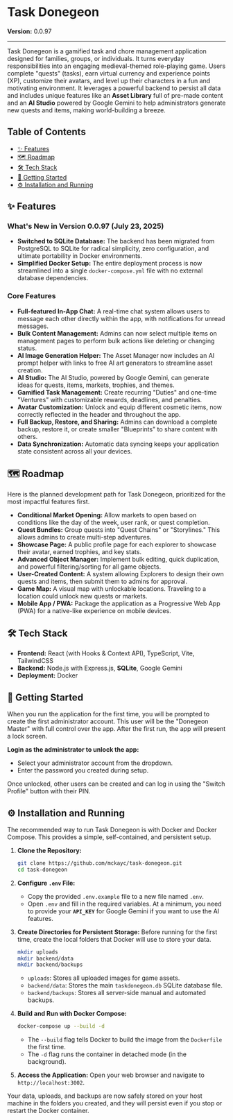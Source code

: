 # Task Donegeon

**Version:** 0.0.97

---

Task Donegeon is a gamified task and chore management application designed for families, groups, or individuals. It turns everyday responsibilities into an engaging medieval-themed role-playing game. Users complete "quests" (tasks), earn virtual currency and experience points (XP), customize their avatars, and level up their characters in a fun and motivating environment. It leverages a powerful backend to persist all data and includes unique features like an **Asset Library** full of pre-made content and an **AI Studio** powered by Google Gemini to help administrators generate new quests and items, making world-building a breeze.

## Table of Contents
- [✨ Features](#-features)
- [🗺️ Roadmap](#️-roadmap)
- [🛠️ Tech Stack](#️-tech-stack)
- [🚀 Getting Started](#-getting-started)
- [⚙️ Installation and Running](#️-installation-and-running)

## ✨ Features

### What's New in Version 0.0.97 (July 23, 2025)
-   **Switched to SQLite Database:** The backend has been migrated from PostgreSQL to SQLite for radical simplicity, zero configuration, and ultimate portability in Docker environments.
-   **Simplified Docker Setup:** The entire deployment process is now streamlined into a single `docker-compose.yml` file with no external database dependencies.

### Core Features
-   **Full-featured In-App Chat:** A real-time chat system allows users to message each other directly within the app, with notifications for unread messages.
-   **Bulk Content Management:** Admins can now select multiple items on management pages to perform bulk actions like deleting or changing status.
-   **AI Image Generation Helper:** The Asset Manager now includes an AI prompt helper with links to free AI art generators to streamline asset creation.
-   **AI Studio:** The AI Studio, powered by Google Gemini, can generate ideas for quests, items, markets, trophies, and themes.
-   **Gamified Task Management:** Create recurring "Duties" and one-time "Ventures" with customizable rewards, deadlines, and penalties.
-   **Avatar Customization:** Unlock and equip different cosmetic items, now correctly reflected in the header and throughout the app.
-   **Full Backup, Restore, and Sharing:** Admins can download a complete backup, restore it, or create smaller "Blueprints" to share content with others.
-   **Data Synchronization:** Automatic data syncing keeps your application state consistent across all your devices.

## 🗺️ Roadmap

Here is the planned development path for Task Donegeon, prioritized for the most impactful features first.

-   **Conditional Market Opening:** Allow markets to open based on conditions like the day of the week, user rank, or quest completion.
-   **Quest Bundles:** Group quests into "Quest Chains" or "Storylines." This allows admins to create multi-step adventures.
-   **Showcase Page:** A public profile page for each explorer to showcase their avatar, earned trophies, and key stats.
-   **Advanced Object Manager:** Implement bulk editing, quick duplication, and powerful filtering/sorting for all game objects.
-   **User-Created Content:** A system allowing Explorers to design their own quests and items, then submit them to admins for approval.
-   **Game Map:** A visual map with unlockable locations. Traveling to a location could unlock new quests or markets.
-   **Mobile App / PWA:** Package the application as a Progressive Web App (PWA) for a native-like experience on mobile devices.

## 🛠️ Tech Stack

-   **Frontend:** React (with Hooks & Context API), TypeScript, Vite, TailwindCSS
-   **Backend:** Node.js with Express.js, **SQLite**, Google Gemini
-   **Deployment:** Docker

## 🚀 Getting Started

When you run the application for the first time, you will be prompted to create the first administrator account. This user will be the "Donegeon Master" with full control over the app. After the first run, the app will present a lock screen.

**Login as the administrator to unlock the app:**
-   Select your administrator account from the dropdown.
-   Enter the password you created during setup.

Once unlocked, other users can be created and can log in using the "Switch Profile" button with their PIN.

## ⚙️ Installation and Running

The recommended way to run Task Donegeon is with Docker and Docker Compose. This provides a simple, self-contained, and persistent setup.

1.  **Clone the Repository:**
    ```bash
    git clone https://github.com/mckayc/task-donegeon.git
    cd task-donegeon
    ```

2.  **Configure `.env` File:**
    -   Copy the provided `.env.example` file to a new file named `.env`.
    -   Open `.env` and fill in the required variables. At a minimum, you need to provide your **`API_KEY`** for Google Gemini if you want to use the AI features.

3.  **Create Directories for Persistent Storage:**
    Before running for the first time, create the local folders that Docker will use to store your data.
    ```bash
    mkdir uploads
    mkdir backend/data
    mkdir backend/backups
    ```
    *   `uploads`: Stores all uploaded images for game assets.
    *   `backend/data`: Stores the main `taskdonegeon.db` SQLite database file.
    *   `backend/backups`: Stores all server-side manual and automated backups.

4.  **Build and Run with Docker Compose:**
    ```bash
    docker-compose up --build -d
    ```
    -   The `--build` flag tells Docker to build the image from the `Dockerfile` the first time.
    -   The `-d` flag runs the container in detached mode (in the background).

5.  **Access the Application:**
    Open your web browser and navigate to `http://localhost:3002`.

Your data, uploads, and backups are now safely stored on your host machine in the folders you created, and they will persist even if you stop or restart the Docker container.
